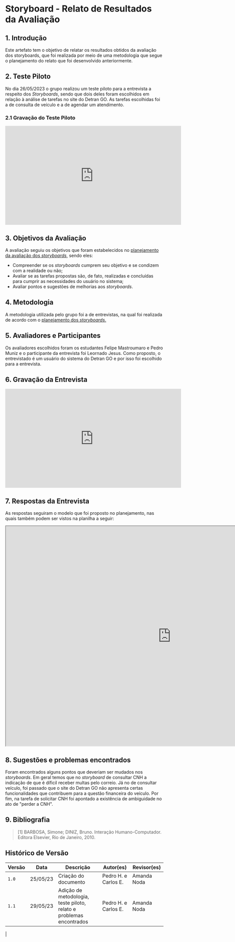 # Storyboard - Relato de Resultados da Avaliação

## 1. Introdução
Este artefato tem o objetivo de relatar os resultados obtidos da avaliação dos storyboards, que foi realizada por meio de uma metodologia que segue o planejamento do relato que foi desenvolvido anteriormente.

## 2. Teste Piloto
No dia 26/05/2023 o grupo realizou um teste piloto para a entrevista a respeito dos *Storyboards*, sendo que dois deles foram escolhidos em relação à análise de tarefas no site do Detran GO. As tarefas escolhidas foi a de consulta de veículo e a de agendar um atendimento.

### 2.1 Gravação do Teste Piloto

<iframe width="560" height="315" src="https://www.youtube.com/embed/giXta8euVgY" title="YouTube video player" frameborder="0" allow="accelerometer; autoplay; clipboard-write; encrypted-media; gyroscope; picture-in-picture; web-share" allowfullscreen></iframe>

## 3. Objetivos da Avaliação
A avaliação seguiu os objetivos que foram estabelecidos no [planejamento da avaliação dos *storyboards*](planejamento_avaliacao.md), sendo eles:

* Compreender se os *storyboards* cumprem seu objetivo e se condizem com a realidade ou não;
* Avaliar se as tarefas propostas são, de fato, realizadas e concluídas para cumprir as necessidades do usuário no sistema;
* Avaliar pontos e sugestões de melhorias aos *storyboards*.

## 4. Metodologia
A metodologia utilizada pelo grupo foi a de entrevistas, na qual foi realizada de acordo com o [planejamento dos *storyboards*.](planejamento_avaliacao.md)

## 5. Avaliadores e Participantes
Os avaliadores escolhidos foram os estudantes Felipe Mastroumaro  e Pedro Muniz e o participante da entrevista foi Leornado Jesus. Como proposto, o entrevistado é um usuário do sistema do Detran GO e por isso foi escolhido para a entrevista.

## 6. Gravação da Entrevista

<iframe width="560" height="315" src="https://www.youtube.com/embed/_jQ1AbOWpC4" title="YouTube video player" frameborder="0" allow="accelerometer; autoplay; clipboard-write; encrypted-media; gyroscope; picture-in-picture; web-share" allowfullscreen></iframe>

## 7. Respostas da Entrevista
As respostas seguiram o modelo que foi proposto no planejamento, nas quais também podem ser vistos na planilha a seguir:

<iframe width="1050" height="700" src="https://docs.google.com/spreadsheets/d/1tRjL5EIgvGvKqWDRjfXqcQpfBH7xV2gXwwPweXK_st4/edit#gid=0"></iframe>

## 8. Sugestões e problemas encontrados
Foram encontrados alguns pontos que deveriam ser mudados nos *storyboards*. Em geral temos que no *storyboard* de consultar CNH a indicação de que é díficil receber multas pelo correio. Já no de consultar veículo, foi passado que o site do Detran GO não apresenta certas funcionalidades que contribuem para a questão financeira do veículo. Por fim, na tarefa de solicitar CNH foi apontado a existência de ambiguidade no ato de "perder a CNH".

## 9. Bibliografia

> [1] BARBOSA, Simone; DINIZ, Bruno. Interação Humano-Computador. Editora Elsevier, Rio de Janeiro, 2010.

## Histórico de Versão

| Versão | Data     | Descrição                                                        | Autor(es) | Revisor(es) |
| ------ | -------- | --------------------------------------------------------------- | --------- | ----------- |
| `1.0`  | 25/05/23 | Criação do documento | Pedro H. e Carlos E. | Amanda Noda |
| `1.1`  | 29/05/23 | Adição de metodologia, teste piloto, relato e problemas encontrados | Pedro H. e Carlos E. | Amanda Noda |
|